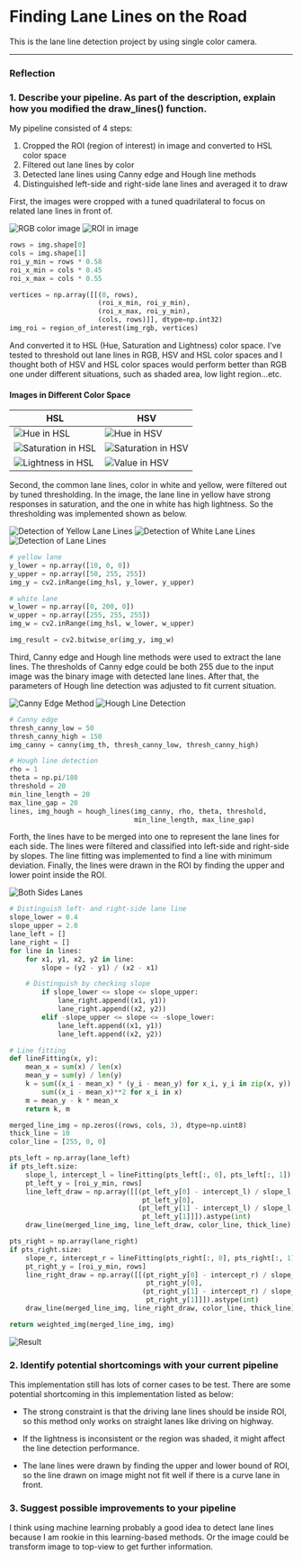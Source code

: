 # **Finding Lane Lines on the Road**

This is the lane line detection project by using single color camera.

[img_rgb]: ./imgs/img_rgb.png "RGB color image"
[img_roi]: ./imgs/img_roi.png "ROI in image"
[img_hsl_h]: ./imgs/img_hsl_h.png "Hue in HSL"
[img_hsl_s]: ./imgs/img_hsl_s.png "Saturation in HSL"
[img_hsl_l]: ./imgs/img_hsl_l.png "Lightness in HSL"
[img_hsv_h]: ./imgs/img_hsv_h.png "Hue in HSV"
[img_hsv_s]: ./imgs/img_hsv_s.png "Saturation in HSV"
[img_hsv_v]: ./imgs/img_hsv_v.png "Value in HSV"
[img_yellow]: ./imgs/img_yellow.png "Detection of Yellow Lane Lines"
[img_white]: ./imgs/img_white.png "Detection of White Lane Lines"
[img_lanes]: ./imgs/img_lanes.png "Detection of Lane Lines"
[img_canny]: ./imgs/img_canny.png "Canny Edge Method"
[img_hough]: ./imgs/img_hough.png "Hough Line Detection"
[img_left_right_lanes]: ./imgs/img_left_right_lanes.png "Both Sides Lanes"
[img_result]: ./imgs/img_result.png "Result"

---

### Reflection

### 1. Describe your pipeline. As part of the description, explain how you modified the draw_lines() function.

My pipeline consisted of 4 steps:
1. Cropped the ROI (region of interest) in image and converted to HSL color space
2. Filtered out lane lines by color
3. Detected lane lines using Canny edge and Hough line methods
4. Distinguished left-side and right-side lane lines and averaged it to draw

First, the images were cropped with a tuned quadrilateral to focus on related lane lines in front of.

![][img_rgb]
![][img_roi]

```python
rows = img.shape[0]
cols = img.shape[1]
roi_y_min = rows * 0.58
roi_x_min = cols * 0.45
roi_x_max = cols * 0.55

vertices = np.array([[(0, rows),
                      (roi_x_min, roi_y_min),
                      (roi_x_max, roi_y_min),
                      (cols, rows)]], dtype=np.int32)
img_roi = region_of_interest(img_rgb, vertices)
```

And converted it to HSL (Hue, Saturation and Lightness) color space. I've tested to threshold out lane lines in RGB, HSV and HSL color spaces and I thought both of HSV and HSL color spaces would perform better than RGB one under different situations, such as shaded area, low light region...etc.

#### Images in Different Color Space
|     HSL      |     HSV      |
|--------------|--------------|
|![][img_hsl_h]|![][img_hsv_h]|
|![][img_hsl_s]|![][img_hsv_s]|
|![][img_hsl_l]|![][img_hsv_v]|

Second, the common lane lines, color in white and yellow, were filtered out by tuned thresholding. In the image, the lane line in yellow have strong responses in saturation, and the one in white has high lightness. So the thresholding was implemented shown as below.

![][img_yellow]
![][img_white]
![][img_lanes]

```python
# yellow lane
y_lower = np.array([10, 0, 0])
y_upper = np.array([50, 255, 255])
img_y = cv2.inRange(img_hsl, y_lower, y_upper)

# white lane
w_lower = np.array([0, 200, 0])
w_upper = np.array([255, 255, 255])
img_w = cv2.inRange(img_hsl, w_lower, w_upper)

img_result = cv2.bitwise_or(img_y, img_w)
```

Third, Canny edge and Hough line methods were used to extract the lane lines. The thresholds of Canny edge could be both 255 due to the input image was the binary image with detected lane lines. After that, the parameters of Hough line detection was adjusted to fit current situation.

![][img_canny]
![][img_hough]

```python
# Canny edge
thresh_canny_low = 50
thresh_canny_high = 150
img_canny = canny(img_th, thresh_canny_low, thresh_canny_high)

# Hough line detection
rho = 1
theta = np.pi/180
threshold = 20
min_line_length = 20
max_line_gap = 20
lines, img_hough = hough_lines(img_canny, rho, theta, threshold,
                               min_line_length, max_line_gap)
```


Forth, the lines have to be merged into one to represent the lane lines for each side. The lines were filtered and classified into left-side and right-side by slopes. The line fitting was implemented to find a line with minimum deviation. Finally, the lines were drawn in the ROI by finding the upper and lower point inside the ROI.

![][img_left_right_lanes]

```python
# Distinguish left- and right-side lane line
slope_lower = 0.4
slope_upper = 2.0
lane_left = []
lane_right = []
for line in lines:
    for x1, y1, x2, y2 in line:
        slope = (y2 - y1) / (x2 - x1)

    # Distinguish by checking slope
        if slope_lower <= slope <= slope_upper:
            lane_right.append((x1, y1))
            lane_right.append((x2, y2))
        elif -slope_upper <= slope <= -slope_lower:
            lane_left.append((x1, y1))
            lane_left.append((x2, y2))

# Line fitting
def lineFitting(x, y):
    mean_x = sum(x) / len(x)
    mean_y = sum(y) / len(y)
    k = sum((x_i - mean_x) * (y_i - mean_y) for x_i, y_i in zip(x, y)) /
        sum((x_i - mean_x)**2 for x_i in x)
    m = mean_y - k * mean_x
    return k, m

merged_line_img = np.zeros((rows, cols, 3), dtype=np.uint8)
thick_line = 10
color_line = [255, 0, 0]

pts_left = np.array(lane_left)
if pts_left.size:
    slope_l, intercept_l = lineFitting(pts_left[:, 0], pts_left[:, 1])
    pt_left_y = [roi_y_min, rows]
    line_left_draw = np.array([[(pt_left_y[0] - intercept_l) / slope_l,
                                 pt_left_y[0],
                                (pt_left_y[1] - intercept_l) / slope_l,
                                 pt_left_y[1]]]).astype(int)
    draw_line(merged_line_img, line_left_draw, color_line, thick_line)

pts_right = np.array(lane_right)
if pts_right.size:
    slope_r, intercept_r = lineFitting(pts_right[:, 0], pts_right[:, 1])
    pt_right_y = [roi_y_min, rows]
    line_right_draw = np.array([[(pt_right_y[0] - intercept_r) / slope_r,
                                  pt_right_y[0],
                                 (pt_right_y[1] - intercept_r) / slope_r,
                                  pt_right_y[1]]]).astype(int)
    draw_line(merged_line_img, line_right_draw, color_line, thick_line)

return weighted_img(merged_line_img, img)
```

![][img_result]

### 2. Identify potential shortcomings with your current pipeline

This implementation still has lots of corner cases to be test. There are some potential shortcoming in this implementation listed as below:

- The strong constraint is that the driving lane lines should be inside ROI, so this method only works on straight lanes like driving on highway.

- If the lightness is inconsistent or the region was shaded, it might affect the line detection performance.

- The lane lines were drawn by finding the upper and lower bound of ROI, so the line drawn on image might not fit well if there is a curve lane in front.

### 3. Suggest possible improvements to your pipeline

I think using machine learning probably a good idea to detect lane lines because I am rookie in this learning-based methods. Or the image could be transform image to top-view to get further information.
